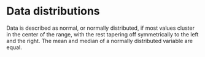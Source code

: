 # Data distributions

Data is described as normal, or normally distributed, if most values cluster in the center of the range, with the rest tapering off symmetrically to the left and the right. The mean and median of a normally distributed variable are equal. 

